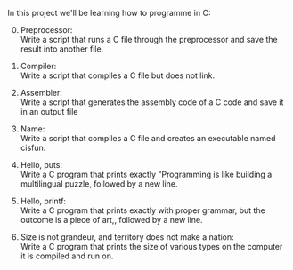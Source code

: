 In this project we'll be learning how to programme in C:

0. Preprocessor:  
Write a script that runs a C file through the preprocessor and save the result into another file.

1. Compiler:  
Write a script that compiles a C file but does not link.

2. Assembler:  
Write a script that generates the assembly code of a C code and save it in an output file

3. Name:  
Write a script that compiles a C file and creates an executable named cisfun.

4. Hello, puts:  
Write a C program that prints exactly "Programming is like building a multilingual puzzle, followed by a new line.

5. Hello, printf:  
Write a C program that prints exactly with proper grammar, but the outcome is a piece of art,, followed by a new line.

6. Size is not grandeur, and territory does not make a nation:  
Write a C program that prints the size of various types on the computer it is compiled and run on.
